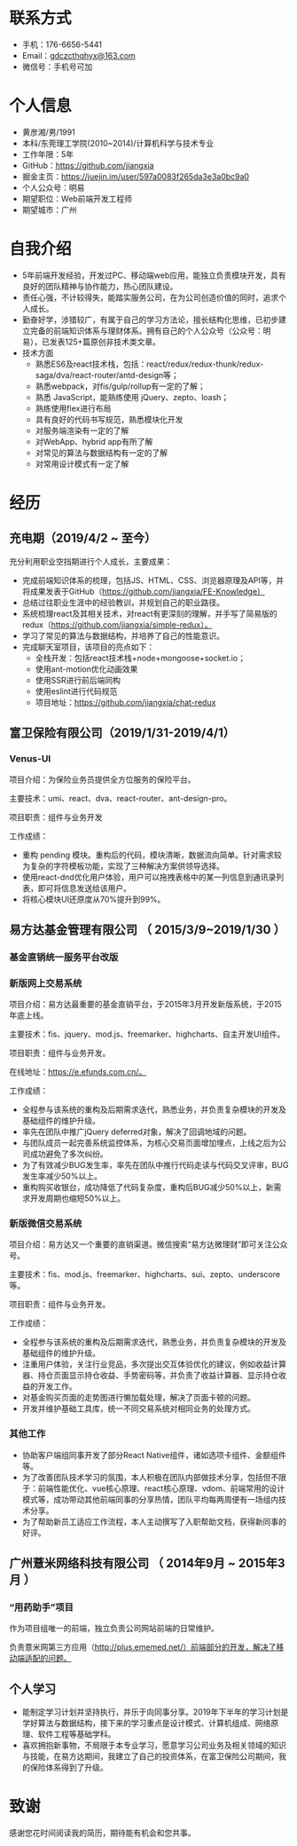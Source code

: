 
# 联系方式
- 手机：176-6656-5441
- Email：gdczcthqhyx@163.com
- 微信号：手机号可加

# 个人信息
 - 黄彦湘/男/1991 
 - 本科/东莞理工学院(2010~2014)/计算机科学与技术专业
 - 工作年限：5年
 - GitHub：https://github.com/jiangxia
 - 掘金主页：https://juejin.im/user/597a0083f265da3e3a0bc9a0
 - 个人公众号：明易
 - 期望职位：Web前端开发工程师
 - 期望城市：广州

# 自我介绍
- 5年前端开发经验，开发过PC、移动端web应用，能独立负责模块开发，具有良好的团队精神与协作能力，热心团队建设。
- 责任心强，不计较得失，能踏实服务公司，在为公司创造价值的同时，追求个人成长。
- 勤奋好学，涉猎较广，有属于自己的学习方法论，擅长结构化思维，已初步建立完备的前端知识体系与理财体系。拥有自己的个人公众号（公众号：明易），已发表125+篇原创非技术类文章。
- 技术方面
    + 熟悉ES6及react技术栈，包括：react/redux/redux-thunk/redux-saga/dva/react-router/antd-design等；
    + 熟悉webpack，对fis/gulp/rollup有一定的了解；
    + 熟悉 JavaScript，能熟练使用 jQuery、zepto、loash；
    + 熟练使用flex进行布局
    + 具有良好的代码书写规范，熟悉模块化开发
    + 对服务端渲染有一定的了解
    + 对WebApp、hybrid app有所了解
    + 对常见的算法与数据结构有一定的了解
    + 对常用设计模式有一定了解

# 经历

## 充电期（2019/4/2 ~ 至今）

充分利用职业空挡期进行个人成长，主要成果：
- 完成前端知识体系的梳理，包括JS、HTML、CSS、浏览器原理及API等，并将成果发表于GitHub（https://github.com/jiangxia/FE-Knowledge）
- 总结过往职业生涯中的经验教训，并规划自己的职业路径。
- 系统梳理react及其相关技术，对react有更深刻的理解，并手写了简易版的redux（https://github.com/jiangxia/simple-redux）。
- 学习了常见的算法与数据结构，并培养了自己的性能意识。
- 完成聊天室项目，该项目的亮点如下：
    + 全栈开发：包括react技术栈+node+mongoose+socket.io；
    + 使用ant-motion优化动画效果
    + 使用SSR进行前后端同构
    + 使用eslint进行代码规范
    + 项目地址：https://github.com/jiangxia/chat-redux

## 富卫保险有限公司（2019/1/31-2019/4/1）

### Venus-UI

项目介绍：为保险业务员提供全方位服务的保险平台。

主要技术：umi、react、dva、react-router、ant-design-pro。

项目职责：组件与业务开发

工作成绩：

- 重构 pending 模块。重构后的代码，模块清晰，数据流向简单。针对需求较为复杂的字符模板功能，实现了三种解决方案供领导选择。
- 使用react-dnd优化用户体验，用户可以拖拽表格中的某一列信息到通讯录列表，即可将信息发送给该用户。
- 将核心模块UI还原度从70%提升到99%。

## 易方达基金管理有限公司 （ 2015/3/9~2019/1/30 ）

### 基金直销统一服务平台改版

### 新版网上交易系统

项目介绍：易方达最重要的基金直销平台，于2015年3月开发新版系统，于2015年底上线。

主要技术：fis、jquery、mod.js、freemarker、highcharts、自主开发UI组件。

项目职责：组件与业务开发。

在线地址：https://e.efunds.com.cn/。

工作成绩：

- 全程参与该系统的重构及后期需求迭代，熟悉业务，并负责复杂模块的开发及基础组件的维护升级。
- 率先在团队中推广jQuery deferred对象，解决了回调地域的问题。
- 与团队成员一起完善系统监控体系，为核心交易页面增加埋点，上线之后为公司成功避免了多次纠纷。
- 为了有效减少BUG发生率，率先在团队中推行代码走读与代码交叉评审，BUG发生率减少50%以上。
- 重构购买收银台，成功降低了代码复杂度，重构后BUG减少50%以上，新需求开发周期也缩短50%以上。

### 新版微信交易系统

项目介绍：易方达又一个重要的直销渠道。微信搜索“易方达微理财”即可关注公众号。

主要技术：fis、mod.js、freemarker、highcharts、sui、zepto、underscore等。

项目职责：组件与业务开发。

工作成绩：

- 全程参与该系统的重构及后期需求迭代，熟悉业务，并负责复杂模块的开发及基础组件的维护升级。
- 注重用户体验，关注行业竞品，多次提出交互体验优化的建议，例如收益计算器、持仓页面显示持仓收益、手势密码等，并负责了收益计算器、显示持仓收益的开发工作。
- 对基金购买页面的走势图进行懒加载处理，解决了页面卡顿的问题。
- 开发并维护基础工具库，统一不同交易系统对相同业务的处理方式。

### 其他工作

- 协助客户端组同事开发了部分React Native组件，诸如选项卡组件、金额组件等。 
- 为了改善团队技术学习的氛围，本人积极在团队内部做技术分享，包括但不限于：前端性能优化、vue核心原理、react核心原理、vdom、前端常用的设计模式等，成功带动其他前端同事的分享热情，团队平均每两周便有一场组内技术分享。
- 为了帮助新员工适应工作流程，本人主动撰写了入职帮助文档，获得新同事的好评。

## 广州薏米网络科技有限公司 （ 2014年9月 ~ 2015年3月 ）

### “用药助手”项目

作为项目组唯一的前端，独立负责公司网站前端的日常维护。

负责薏米网第三方应用（http://plus.ememed.net/）前端部分的开发，解决了移动端适配的问题。


## 个人学习

- 能制定学习计划并坚持执行，并乐于向同事分享。2019年下半年的学习计划是学好算法与数据结构，接下来的学习重点是设计模式、计算机组成、网络原理、软件工程等基础学科。
- 喜欢拥抱新事物，不局限于本专业学习，愿意学习公司业务及相关领域的知识与技能，在易方达期间，我建立了自己的投资体系，在富卫保险公司期间，我的保险体系得到了升级。

  
# 致谢

感谢您花时间阅读我的简历，期待能有机会和您共事。